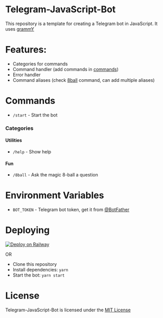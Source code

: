 # Telegram-JavaScript-Bot

This repository is a template for creating a Telegram bot in JavaScript. It uses [grammY](https://grammy.dev)

# Features:
- Categories for commands
- Command handler (add commands in [commands](./commands))
- Error handler
- Command aliases (check [8ball](./commands/8ball.js) command, can add multiple aliases)

# Commands
- `/start` - Start the bot

### Categories

#### Utilities
- `/help` - Show help

#### Fun
- `/8ball` - Ask the magic 8-ball a question

# Environment Variables
- `BOT_TOKEN` - Telegram bot token, get it from [@BotFather](https://t.me/BotFather)

# Deploying

[![Deploy on Railway](https://railway.app/button.svg)](https://railway.app/template/5lRkWa?referralCode=agam778)

OR 

- Clone this repository
- Install dependencies: `yarn`
- Start the bot: `yarn start`

# License
Telegram-JavaScript-Bot is licensed under the [MIT License](./LICENSE)